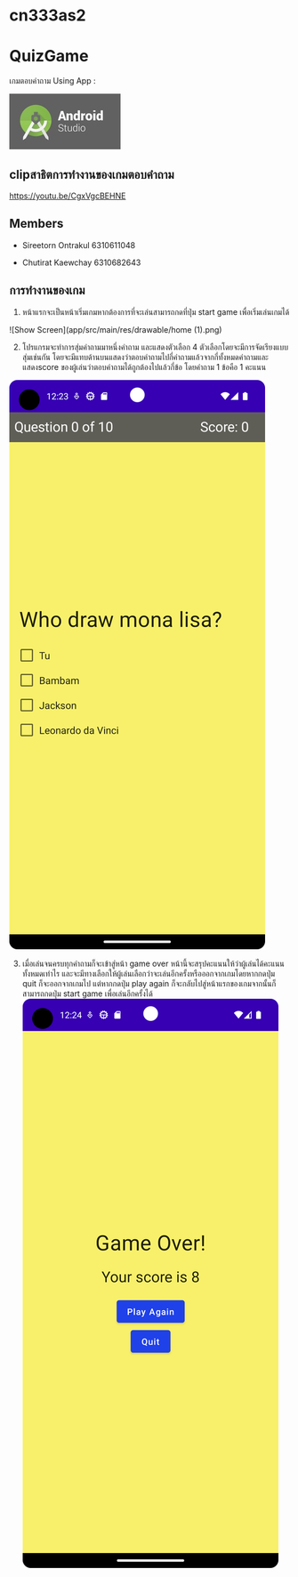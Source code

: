 # cn333as2
# QuizGame

เกมตอบคำถาม
Using App :

 ![App](app/src/main/res/drawable/cap3.jpg)

## clipสาธิตการทำงานของเกมตอบคำถาม
https://youtu.be/CgxVgcBEHNE

## Members

* Sireetorn Ontrakul 6310611048

* Chutirat Kaewchay 6310682643

## การทำงานของเกม

1. หน้าแรกจะเป็นหน้าเริ่มเกมหากต้องการที่จะเล่นสามารถกดที่ปุ่ม start game เพื่อเริ่มเล่นเกมได้
  
  ![Show Screen](app/src/main/res/drawable/home (1).png)

2. โปรแกรมจะทำการสุ่มคําถามมาหนึ่งคําถาม และแสดงตัวเลือก 4 ตัวเลือกโดยจะมีการจัดเรียงแบบสุ่มเช่นกัน โดยจะมีแทบด้านบนแสดงว่าตอบคำถามไปกี่คำถามแล้วจากกี่ทั้งหมดคำถามและแสดงscore ของผู้เล่นว่าตอบคำถามได้ถูกต้องไปแล้วกี่ข้อ โดยคำถาม 1 ข้อคือ 1 คะแนน

  ![Show Screen](app/src/main/res/drawable/q1.png)
  
3. เมื่อเล่นจนครบทุกคำถามก็จะเข้าสู่หน้า game over หน้านี้จะสรุปคะแนนให้ว่าผู้เล่นได้คะแนนทั้งหมดเท่าไร และจะมีทางเลือกให้ผู้เล่นเลือกว่าจะเล่นอีกครั้งหรือออกจากเกมโดยหากกดปุ่ม quit ก็จะออกจากเกมไป แต่หากกดปุ่ม play again ก็จะกลับไปสู่หน้าแรกของเกมจากนั้นก็สามารถกดปุ่ม start game เพื่อเล่นอีกครั้งได้ 
  ![Show Screen](app/src/main/res/drawable/over.png)
